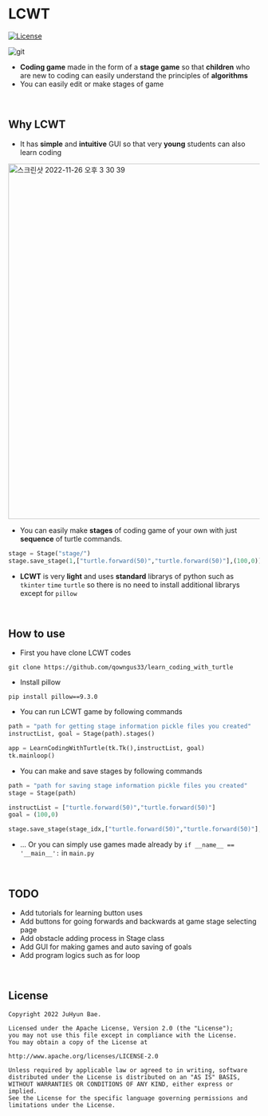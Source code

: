 # LCWT

[![License](https://img.shields.io/badge/License-Apache%202.0-blue.svg)](https://opensource.org/licenses/Apache-2.0)

![git](https://user-images.githubusercontent.com/83813866/204014817-952b68d1-ed88-414f-9445-a50fafd283b7.png)


 * **Coding game** made in the form of a **stage game** so that **children** who are new to coding can easily understand the principles of **algorithms**
 * You can easily edit or make stages of game

<br>

## Why LCWT

* It has **simple** and **intuitive** GUI so that very **young** students can also learn coding
<img width="712" alt="스크린샷 2022-11-26 오후 3 30 39" src="https://user-images.githubusercontent.com/83813866/204075573-8d068b5a-a2b1-4da4-8c6b-722f512e6247.png">


* You can easily make **stages** of coding game of your own with just **sequence** of turtle commands.
```python
stage = Stage("stage/")
stage.save_stage(1,["turtle.forward(50)","turtle.forward(50)"],(100,0))
```

* **LCWT** is very **light** and uses **standard** librarys of python such as `tkinter` `time` `turtle` so there is no need to install additional librarys except for `pillow`

<br>

## How to use

* First you have clone LCWT codes
```git
git clone https://github.com/qowngus33/learn_coding_with_turtle
```

* Install pillow
```
pip install pillow==9.3.0
```

* You can run LCWT game by following commands
```python
path = "path for getting stage information pickle files you created"
instructList, goal = Stage(path).stages()

app = LearnCodingWithTurtle(tk.Tk(),instructList, goal)
tk.mainloop()
```
* You can make and save stages by following commands
```python
path = "path for saving stage information pickle files you created"
stage = Stage(path)

instructList = ["turtle.forward(50)","turtle.forward(50)"]
goal = (100,0)

stage.save_stage(stage_idx,["turtle.forward(50)","turtle.forward(50)"],(100,0))
```

* ... Or you can simply use games made already by `if __name__ == '__main__':` in `main.py`
<br>

## TODO
* Add tutorials for learning button uses
* Add buttons for going forwards and backwards at game stage selecting page
* Add obstacle adding process in Stage class
* Add GUI for making games and auto saving of goals
* Add program logics such as for loop

<br>

## License
```
Copyright 2022 JuHyun Bae.

Licensed under the Apache License, Version 2.0 (the "License");
you may not use this file except in compliance with the License.
You may obtain a copy of the License at

http://www.apache.org/licenses/LICENSE-2.0

Unless required by applicable law or agreed to in writing, software
distributed under the License is distributed on an "AS IS" BASIS,
WITHOUT WARRANTIES OR CONDITIONS OF ANY KIND, either express or implied.
See the License for the specific language governing permissions and
limitations under the License.
